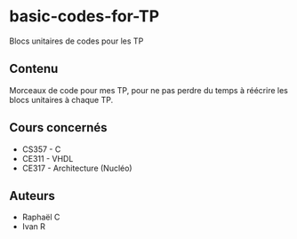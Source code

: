 
# basic-codes-for-TP

Blocs unitaires de codes pour les TP

## Contenu

Morceaux de code pour mes TP, pour ne pas perdre du temps à réécrire les blocs unitaires à chaque TP.

## Cours concernés

+ CS357 - C
+ CE311 - VHDL
+ CE317 - Architecture (Nucléo)

## Auteurs

+ Raphaël C
+ Ivan R
